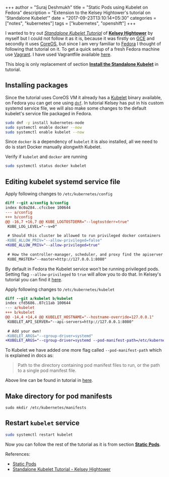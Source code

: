 +++
author = "Suraj Deshmukh"
title = "Static Pods using Kubelet on Fedora"
description = "Extension to the Kelsey Hightower's tutorial on 'Standalone Kubelet'"
date = "2017-09-23T13:10:14+05:30"
categories = ["notes", "kubernetes"]
tags = ["kubernetes", "openshift"]
+++

I wanted to try out [*Standalone Kubelet Tutorial*](https://github.com/kelseyhightower/standalone-kubelet-tutorial)
of [**Kelsey Hightower**](https://twitter.com/kelseyhightower) by myself but I could not
follow it as it is, because it was firstly on [GCE](https://cloud.google.com/compute/) and
secondly it uses [CoreOS](https://en.wikipedia.org/wiki/Container_Linux_by_CoreOS),
but since I am very familiar to [Fedora](https://en.wikipedia.org/wiki/Fedora_(operating_system))
I thought of following that tutorial on it. To get a quick setup of a fresh Fedora machine
use [Vagrant](https://en.wikipedia.org/wiki/Vagrant_(software)). I have used Vagrantfile
available [here](https://github.com/surajssd/scripts/blob/master/Vagrantfiles/fedora/Vagrantfile).

This blog is only replacement of section [**Install the Standalone Kubelet**](https://github.com/kelseyhightower/standalone-kubelet-tutorial#install-the-standalone-kubelet)
in tutorial.

## Installing packages

Since the tutorial uses CoreOS VM it already has a [Kubelet](https://kubernetes.io/docs/admin/kubelet/)
binary available, on Fedora you can get one using [`dnf`](https://en.wikipedia.org/wiki/DNF_(software)).
In tutorial Kelsey has put in his custom systemd service file, we will also make some
changes to the default kubelet's service file packaged in Fedora.

```bash
sudo dnf -y install kubernetes-node
sudo systemctl enable docker --now
sudo systemctl enable kubelet --now
```

Since `docker` is a dependency of `kubelet` it is also installed, all we need to do is start
Docker manually alongwith Kubelet.

Verify if `kubelet` and `docker` are running

```bash
sudo systemctl status docker kubelet
```

## Editing kubelet systemd service file

Apply following changes to `/etc/kubernetes/config`

```diff
diff --git a/config b/config
index 8c0a284..cfccbee 100644
--- a/config
+++ b/config
@@ -16,7 +16,7 @@ KUBE_LOGTOSTDERR="--logtostderr=true"
 KUBE_LOG_LEVEL="--v=0"
 
 # Should this cluster be allowed to run privileged docker containers
-KUBE_ALLOW_PRIV="--allow-privileged=false"
+KUBE_ALLOW_PRIV="--allow-privileged=true"
 
 # How the controller-manager, scheduler, and proxy find the apiserver
 KUBE_MASTER="--master=http://127.0.0.1:8080"
```

By default in Fedora the Kubelet service won't be running privileged pods. Setting flag
`--allow-privileged` to `true` will allow you to do that. In Kelsey's tutorial you can
find it [here](https://github.com/kelseyhightower/standalone-kubelet-tutorial/blob/98b0b5b000cc687cc9c85c54ded7b39f4322d4ba/kubelet.service#L8).


Apply following changes to `/etc/kubernetes/kubelet`

```diff
diff --git a/kubelet b/kubelet
index cfd5686..07c11ab 100644
--- a/kubelet
+++ b/kubelet
@@ -14,4 +14,4 @@ KUBELET_HOSTNAME="--hostname-override=127.0.0.1"
 KUBELET_API_SERVER="--api-servers=http://127.0.0.1:8080"
 
 # Add your own!
-KUBELET_ARGS="--cgroup-driver=systemd"
+KUBELET_ARGS="--cgroup-driver=systemd --pod-manifest-path=/etc/kubernetes/manifests"
```

To Kubelet we have added one more flag called `--pod-manifest-path` which is explained in
docs as:

>Path to the directory containing pod manifest files to run, or the path to a single pod
manifest file.                                                                      

Above line can be found in tutorial in [here](https://github.com/kelseyhightower/standalone-kubelet-tutorial/blob/98b0b5b000cc687cc9c85c54ded7b39f4322d4ba/kubelet.service#L12).


## Make directory for pod manifests

```
sudo mkdir /etc/kubernetes/manifests
```


## Restart `kubelet` service

```bash
sudo systemctl restart kubelet
```

Now you can follow the rest of the tutorial as it is from section [**Static Pods**](https://github.com/kelseyhightower/standalone-kubelet-tutorial#static-pods).


References:

- [Static Pods](https://kubernetes.io/docs/tasks/administer-cluster/static-pod/)
- [Standalone Kubelet Tutorial - Kelsey Hightower](https://github.com/kelseyhightower/standalone-kubelet-tutorial)
